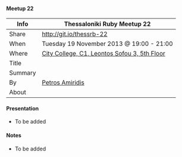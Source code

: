 #### Meetup 22

| Info         | Thessaloniki Ruby Meetup 22 |
| ------------ | --------------------------- |
| Share        | http://git.io/thessrb-22 |
| When         | Tuesday 19 November 2013 @ 19:00 - 21:00 |
| Where        | [City College, C1, Leontos Sofou 3, 5th Floor](http://tinyurl.com/ldpoy8s) |
| Title        |  |
| Summary      |  |
| By           | [Petros Amiridis](https://github.com/petros) |
| About        |  |


#### Presentation

* To be added

#### Notes

* To be added
